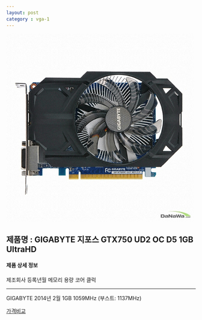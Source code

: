 ```yaml
---
layout: post
category : vga-1
---
```


![alt text](https://github.com/kutchoiwjun92/kutchoiwjun92.github.com/blob/master/image/vga-1.jpg?raw=true)

## 제품명 : **GIGABYTE 지포스 GTX750 UD2 OC D5 1GB UltraHD**



#### 제품 상세 정보


  제조회사        등록년월        메모리 용량       코어 클럭  
*********************************************************
 GIGABYTE        2014년 2월          1GB          1059MHz (부스트: 1137MHz)              



[가격비교](http://prod.danawa.com/info/?pcode=2469308&cate=112753)
